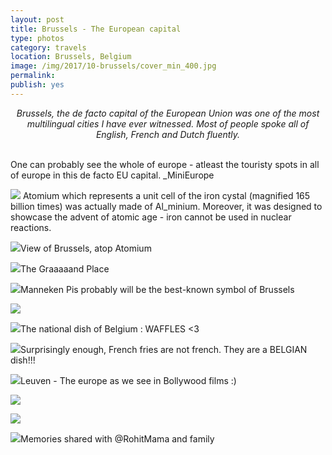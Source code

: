 ```yaml
---
layout: post
title: Brussels - The European capital
type: photos
category: travels
location: Brussels, Belgium
image: /img/2017/10-brussels/cover_min_400.jpg
permalink: 
publish: yes
---
```

<!-- http://compressjpeg.com -->
<!-- http://compressimage.toolur.com/ 1024, 400-->
<center><i>
Brussels, the de facto capital of the European Union was one of the most multilingual cities I have ever witnessed. Most of people spoke all of English, French and Dutch fluently.
</i></center>
<br>
<p class="center"><img src="{{site.baseurl}}/img/2017/10-brussels/cover_min.jpg" alt="">One can probably see the whole of europe - atleast the touristy spots in all of europe in this de facto EU capital. _MiniEurope</p>

<p class="center"><img src="{{site.baseurl}}/img/2017/10-brussels/1_min.jpg"> Atomium which represents a unit cell of the iron cystal (magnified 165 billion times) was actually made of Al_minium. Moreover, it was designed to showcase the advent of atomic age - iron cannot be used in nuclear reactions.</p>

<p class="center"><img src="{{site.baseurl}}/img/2017/10-brussels/2_0_min.jpg">View of Brussels, atop Atomium</p>

<p class="center"><img src="{{site.baseurl}}/img/2017/10-brussels/2_min.jpg">The Graaaaand Place</p>

<p class="center"><img src="{{site.baseurl}}/img/2017/10-brussels/3_min.jpg">Manneken Pis probably will be the best-known symbol of Brussels</p>

<p class="center"><img src="{{site.baseurl}}/img/2017/10-brussels/4_min.jpg"></p>

<p class="center"><img src="{{site.baseurl}}/img/2017/10-brussels/5_min.jpg">The national dish of Belgium : WAFFLES <3</p>

<p class="center"><img src="{{site.baseurl}}/img/2017/10-brussels/6_min.jpg">Surprisingly enough, French fries are not french. They are a BELGIAN dish!!!</p>

<p class="center"><img src="{{site.baseurl}}/img/2017/10-brussels/7_min.jpg">Leuven - The europe as we see in Bollywood films :)</p>

<p class="center"><img src="{{site.baseurl}}/img/2017/10-brussels/8_min.jpg"></p>

<p class="center"><img src="{{site.baseurl}}/img/2017/10-brussels/8_0_min.jpg"></p>

<p class="center"><img src="{{site.baseurl}}/img/2017/10-brussels/9_min.jpg">Memories shared with @RohitMama and family</p>